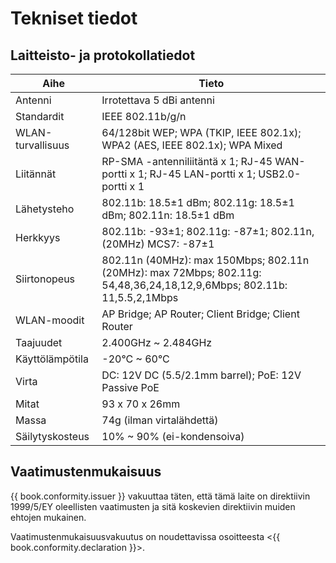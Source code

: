 # Tekniset tiedot

<!-- toc -->

## Laitteisto- ja protokollatiedot

| Aihe         | Tieto |
|--------------|-------|
| Antenni      | Irrotettava 5 dBi antenni |
| Standardit   | IEEE 802.11b/g/n |
| WLAN-turvallisuus | 64/128bit WEP; WPA (TKIP, IEEE 802.1x); WPA2 (AES, IEEE 802.1x); WPA Mixed |
| Liitännät    | RP-SMA -antenniliitäntä x 1; RJ-45 WAN-portti x 1; RJ-45 LAN-portti x 1; USB2.0-portti x 1 |
| Lähetysteho  | 802.11b: 18.5&plusmn;1 dBm; 802.11g: 18.5&plusmn;1 dBm; 802.11n: 18.5&plusmn;1 dBm |
| Herkkyys     | 802.11b: -93&plusmn;1; 802.11g: -87&plusmn;1; 802.11n, (20MHz) MCS7: -87&plusmn;1 |
| Siirtonopeus | 802.11n (40MHz): max 150Mbps; 802.11n (20MHz): max 72Mbps; 802.11g: 54,48,36,24,18,12,9,6Mbps; 802.11b: 11,5.5,2,1Mbps |
| WLAN-moodit  | AP Bridge; AP Router; Client Bridge; Client Router |
| Taajuudet    | 2.400GHz ~ 2.484GHz |
| Käyttölämpötila | -20°C ~ 60°C |
| Virta        | DC: 12V DC (5.5/2.1mm barrel); PoE: 12V Passive PoE |
| Mitat        | 93 x 70 x 26mm |
| Massa        | 74g (ilman virtalähdettä) |
| Säilytyskosteus | 10% ~ 90% (ei-kondensoiva) |

## Vaatimustenmukaisuus

{{ book.conformity.issuer }} vakuuttaa täten, että tämä laite on direktiivin 1999/5/EY oleellisten vaatimusten ja sitä koskevien direktiivin muiden ehtojen mukainen.

Vaatimustenmukaisuusvakuutus on noudettavissa osoitteesta <{{ book.conformity.declaration }}>.